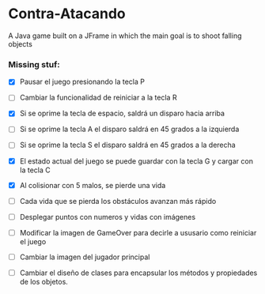 # Contra-Atacando
A Java game built on a JFrame in which the main goal is to shoot falling objects

### Missing stuf:
- [X] Pausar el juego presionando la tecla P

- [ ] Cambiar la funcionalidad de reiniciar a la tecla R

- [X] Si se oprime la tecla de espacio, saldrá un disparo hacia arriba

- [ ] Si se oprime la tecla A el disparo saldrá en 45 grados a la izquierda
  
- [ ] Si se oprime la tecla S el disparo saldrá en 45 grados a la derecha

- [X] El estado actual del juego se puede guardar con la tecla G y cargar con la tecla C

- [X] Al colisionar con 5 malos, se pierde una vida

- [ ] Cada vida que se pierda los obstáculos avanzan más rápido

- [ ] Desplegar puntos con numeros y vidas con imágenes

- [ ] Modificar la imagen de GameOver para decirle a ususario como reiniciar el juego

- [ ] Cambiar la imagen del jugador principal

- [ ] Cambiar el diseño de clases para encapsular los métodos y propiedades de los objetos.
